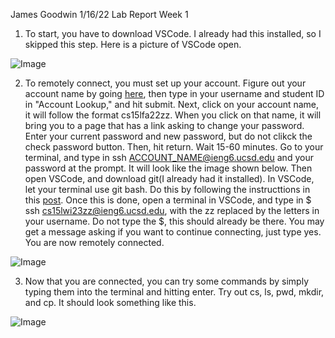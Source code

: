 James Goodwin
1/16/22
Lab Report Week 1


1. To start, you have to download VSCode. I already had this installed, so I skipped this step. Here is a picture of VSCode open. 

  ![Image](https://i.imgur.com/RV3rXxQ.png)

2. To remotely connect, you must set up your account. Figure out your account name by going [here](https://encrypted-tbn0.gstatic.com/images?q=tbn:ANd9GcSVKwPS8iJZvIqVveF8sfNB_yRn7o1MCEs2mxHpmow&s), then type in your username and student ID in "Account Lookup," and hit submit. Next, click on your account name, it will follow the format cs15lfa22zz. When you click on that name, it will bring you to a page that has a link asking to change your password. Enter your current password and new password, but do not clikck the check password button. Then, hit return. Wait 15-60 minutes. Go to your terminal, and type in ssh ACCOUNT_NAME@ieng6.ucsd.edu and your password at the prompt. It will look like the image shown below. Then open VSCode, and download git(I already had it installed). In VSCode, let your terminal use git bash. Do this by following the instructtions in this [post](https://stackoverflow.com/questions/42606837/how-do-i-use-bash-on-windows-from-the-visual-studio-code-integrated-terminal/50527994#50527994). Once this is done, open a terminal in VSCode, and type in $ ssh cs15lwi23zz@ieng6.ucsd.edu, with the zz replaced by the letters in your username. Do not type the $, this should already be there. You may get a message asking if you want to continue connecting, just type yes. You are now remotely connected. 

  ![Image](https://i.imgur.com/RV3rXxQ.png)

3. Now that you are connected, you can try some commands by simply typing them into the terminal and hitting enter. Try out cs, ls, pwd, mkdir, and cp. It should look something like this.

  ![Image](https://i.imgur.com/fWPZkeO.png)


